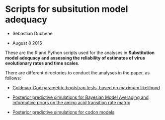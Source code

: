 # Scripts for subsitution model adequacy


- Sebastian Duchene 

- August 8 2015

These are the R and Python scripts used for the analyses in **Substitution model adequacy and assessing the reliability of estimates of virus evolutionary rates and time scales**.

There are different directories to conduct the analyses in the paper, as follows:

- [Goldman-Cox parametric bootstrap tests, based on maximum likelihood](https://github.com/sebastianduchene/virus_model_adequacy/tree/master/GC_test)

- [Posterior predictive simulations for Bayesian Model Averaging and informative priors on the amino acid transition rate matrix](http://www.eltiempo.com)

- [Posterior predictive simulations for codon models](http://www.eltiempo.com)

